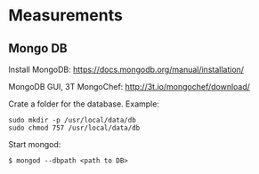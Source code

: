 # Measurements

Mongo DB
--------
Install MongoDB: https://docs.mongodb.org/manual/installation/

MongoDB GUI, 3T MongoChef: http://3t.io/mongochef/download/

Crate a folder for the database. Example:
```
sudo mkdir -p /usr/local/data/db
sudo chmod 757 /usr/local/data/db
```

Start mongod:

    $ mongod --dbpath <path to DB>

